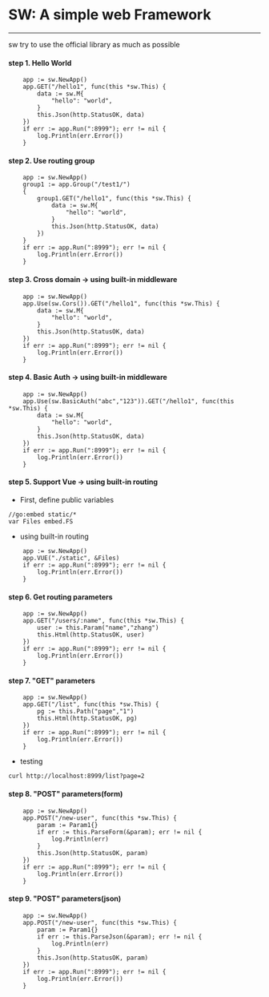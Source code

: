 # SW: A simple web Framework

-----

sw try to use the official library as much as possible

#### step 1. Hello World

````
    app := sw.NewApp()
    app.GET("/hello1", func(this *sw.This) {
        data := sw.M{
            "hello": "world",
        }
        this.Json(http.StatusOK, data)
    })
    if err := app.Run(":8999"); err != nil {
        log.Println(err.Error())
    }
````

#### step 2. Use routing group

````
    app := sw.NewApp()
    group1 := app.Group("/test1/")
    {
        group1.GET("/hello1", func(this *sw.This) {
            data := sw.M{
                "hello": "world",
            }
            this.Json(http.StatusOK, data)
        })
    }
    if err := app.Run(":8999"); err != nil {
        log.Println(err.Error())
    }
````

#### step 3. Cross domain -> using built-in middleware

````
    app := sw.NewApp()
    app.Use(sw.Cors()).GET("/hello1", func(this *sw.This) {
        data := sw.M{
            "hello": "world",
        }
        this.Json(http.StatusOK, data)
    })
    if err := app.Run(":8999"); err != nil {
        log.Println(err.Error())
    }
````

#### step 4. Basic Auth -> using built-in middleware

````
    app := sw.NewApp()
    app.Use(sw.BasicAuth("abc","123")).GET("/hello1", func(this *sw.This) {
        data := sw.M{
            "hello": "world",
        }
        this.Json(http.StatusOK, data)
    })
    if err := app.Run(":8999"); err != nil {
        log.Println(err.Error())
    }
````

#### step 5. Support Vue -> using built-in routing

- First, define public variables

````
//go:embed static/*
var Files embed.FS
````

- using built-in routing

````
    app := sw.NewApp()
    app.VUE("./static", &Files)
    if err := app.Run(":8999"); err != nil {
        log.Println(err.Error())
    }
````

#### step 6. Get routing parameters

````
    app := sw.NewApp()
    app.GET("/users/:name", func(this *sw.This) {
        user := this.Param("name","zhang")
        this.Html(http.StatusOK, user)
    })
    if err := app.Run(":8999"); err != nil {
        log.Println(err.Error())
    }

````

#### step 7. "GET" parameters

````
    app := sw.NewApp()
    app.GET("/list", func(this *sw.This) {
        pg := this.Path("page","1")
        this.Html(http.StatusOK, pg)
    })
    if err := app.Run(":8999"); err != nil {
        log.Println(err.Error())
    }

````

- testing

````
curl http://localhost:8999/list?page=2
````

#### step 8. "POST" parameters(form)

````
    app := sw.NewApp()
    app.POST("/new-user", func(this *sw.This) {
        param := Param1{}
        if err := this.ParseForm(&param); err != nil {
            log.Println(err)
        }
        this.Json(http.StatusOK, param)
    })
    if err := app.Run(":8999"); err != nil {
        log.Println(err.Error())
    }
````

#### step 9. "POST" parameters(json)

````
    app := sw.NewApp()
    app.POST("/new-user", func(this *sw.This) {
        param := Param1{}
        if err := this.ParseJson(&param); err != nil {
            log.Println(err)
        }
        this.Json(http.StatusOK, param)
    })
    if err := app.Run(":8999"); err != nil {
        log.Println(err.Error())
    }
````

